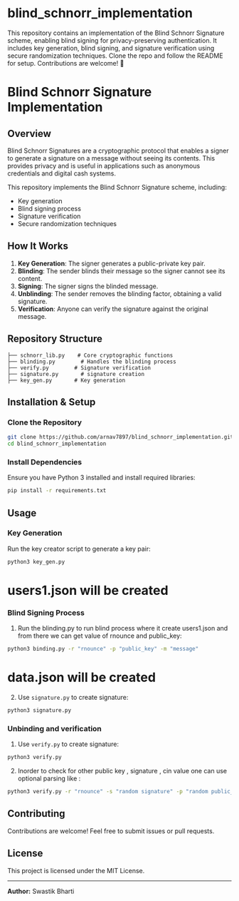 # blind_schnorr_implementation
This repository contains an implementation of the Blind Schnorr Signature scheme, enabling blind signing for privacy-preserving authentication. It includes key generation, blind signing, and signature verification using secure randomization techniques. Clone the repo and follow the README for setup. Contributions are welcome! 🚀
# Blind Schnorr Signature Implementation

## Overview
Blind Schnorr Signatures are a cryptographic protocol that enables a signer to generate a signature on a message without seeing its contents. This provides privacy and is useful in applications such as anonymous credentials and digital cash systems.

This repository implements the Blind Schnorr Signature scheme, including:
- Key generation
- Blind signing process
- Signature verification
- Secure randomization techniques

## How It Works
1. **Key Generation**: The signer generates a public-private key pair.
2. **Blinding**: The sender blinds their message so the signer cannot see its content.
3. **Signing**: The signer signs the blinded message.
4. **Unblinding**: The sender removes the blinding factor, obtaining a valid signature.
5. **Verification**: Anyone can verify the signature against the original message.

## Repository Structure
```
├── schnorr_lib.py    # Core cryptographic functions
├── blinding.py        # Handles the blinding process
├── verify.py        # Signature verification
├── signature.py       # signature creation
├── key_gen.py       # Key generation 
```

## Installation & Setup
### Clone the Repository
```sh
git clone https://github.com/arnav7897/blind_schnorr_implementation.git
cd blind_schnorr_implementation
```

### Install Dependencies
Ensure you have Python 3 installed and install required libraries:
```sh
pip install -r requirements.txt
```

## Usage
### Key Generation
Run the key creator script to generate a key pair:
```sh
python3 key_gen.py  
```
# users1.json will be created 

### Blind Signing Process
1. Run the blinding.py to run blind process where it create users1.json and from there we can get value of rnounce and public_key:
```sh
python3 binding.py -r "rnounce" -p "public_key" -m "message"
```
# data.json will be created 

2. Use `signature.py` to create signature:
```sh
python3 signature.py
```
### Unbinding and verification
1. Use `verify.py` to create signature:
```sh
python3 verify.py
```
2. Inorder to check for other public key , signature , cin value one can use optional parsing like :
```sh
python3 verify.py -r "rnounce" -s "random signature" -p "random public_key" -c "random cin value"
```
## Contributing
Contributions are welcome! Feel free to submit issues or pull requests.

## License
This project is licensed under the MIT License.

---
**Author:** Swastik Bharti

